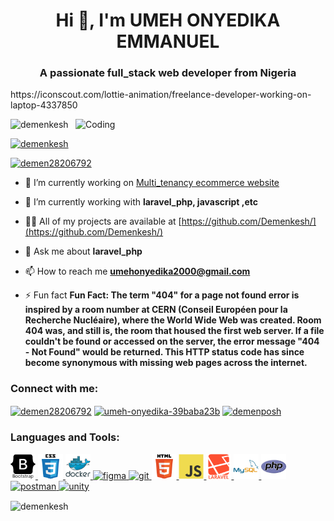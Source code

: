 <h1 align="center">Hi 👋, I'm UMEH ONYEDIKA EMMANUEL</h1>

<h3 align="center">A passionate full_stack web developer from Nigeria</h3>
https://iconscout.com/lottie-animation/freelance-developer-working-on-laptop-4337850


<p align="left"><img align="right" alt="Coding" width="400" src="https://iconscout.com/lottie-animation/freelance-developer-working-on-laptop-4337850" alt="demenkesh" /></p>

<p align="left"> <img src="https://komarev.com/ghpvc/?username=demenkesh&label=Profile%20views&color=0e75b6&style=flat" alt="demenkesh" /> </p>

<p align="left"> <a href="https://github.com/ryo-ma/github-profile-trophy"><img src="https://github-profile-trophy.vercel.app/?username=demenkesh" alt="demenkesh" /></a> </p>

<p align="left"> <a href="https://twitter.com/demen28206792" target="blank"><img src="https://img.shields.io/twitter/follow/demen28206792?logo=twitter&style=for-the-badge" alt="demen28206792" /></a> </p>

- 🔭 I’m currently working on [Multi_tenancy ecommerce website](https://megascrypto.com/)

- 🌱 I’m currently working with **laravel_php, javascript ,etc**

- 👨‍💻 All of my projects are available at [https://github.com/Demenkesh/](https://github.com/Demenkesh/)

- 💬 Ask me about **laravel_php**

- 📫 How to reach me **umehonyedika2000@gmail.com**

- ⚡ Fun fact **Fun Fact: The term "404" for a page not found error is inspired by a room number at CERN (Conseil Européen pour la Recherche Nucléaire), where the World Wide Web was created. Room 404 was, and still is, the room that housed the first web server. If a file couldn't be found or accessed on the server, the error message "404 - Not Found" would be returned. This HTTP status code has since become synonymous with missing web pages across the internet.**

<h3 align="left">Connect with me:</h3>
<p align="left">
<a href="https://twitter.com/demen28206792" target="blank"><img align="center" src="https://raw.githubusercontent.com/rahuldkjain/github-profile-readme-generator/master/src/images/icons/Social/twitter.svg" alt="demen28206792" height="30" width="40" /></a>
<a href="https://linkedin.com/in/umeh-onyedika-39baba23b" target="blank"><img align="center" src="https://raw.githubusercontent.com/rahuldkjain/github-profile-readme-generator/master/src/images/icons/Social/linked-in-alt.svg" alt="umeh-onyedika-39baba23b" height="30" width="40" /></a>
<a href="https://instagram.com/demenposh" target="blank"><img align="center" src="https://raw.githubusercontent.com/rahuldkjain/github-profile-readme-generator/master/src/images/icons/Social/instagram.svg" alt="demenposh" height="30" width="40" /></a>
</p>

<h3 align="left">Languages and Tools:</h3>
<p align="left"> <a href="https://getbootstrap.com" target="_blank" rel="noreferrer"> <img src="https://raw.githubusercontent.com/devicons/devicon/master/icons/bootstrap/bootstrap-plain-wordmark.svg" alt="bootstrap" width="40" height="40"/> </a> <a href="https://www.w3schools.com/css/" target="_blank" rel="noreferrer"> <img src="https://raw.githubusercontent.com/devicons/devicon/master/icons/css3/css3-original-wordmark.svg" alt="css3" width="40" height="40"/> </a> <a href="https://www.docker.com/" target="_blank" rel="noreferrer"> <img src="https://raw.githubusercontent.com/devicons/devicon/master/icons/docker/docker-original-wordmark.svg" alt="docker" width="40" height="40"/> </a> <a href="https://www.figma.com/" target="_blank" rel="noreferrer"> <img src="https://www.vectorlogo.zone/logos/figma/figma-icon.svg" alt="figma" width="40" height="40"/> </a> <a href="https://git-scm.com/" target="_blank" rel="noreferrer"> <img src="https://www.vectorlogo.zone/logos/git-scm/git-scm-icon.svg" alt="git" width="40" height="40"/> </a> <a href="https://www.w3.org/html/" target="_blank" rel="noreferrer"> <img src="https://raw.githubusercontent.com/devicons/devicon/master/icons/html5/html5-original-wordmark.svg" alt="html5" width="40" height="40"/> </a> <a href="https://developer.mozilla.org/en-US/docs/Web/JavaScript" target="_blank" rel="noreferrer"> <img src="https://raw.githubusercontent.com/devicons/devicon/master/icons/javascript/javascript-original.svg" alt="javascript" width="40" height="40"/> </a> <a href="https://laravel.com/" target="_blank" rel="noreferrer"> <img src="https://raw.githubusercontent.com/devicons/devicon/master/icons/laravel/laravel-plain-wordmark.svg" alt="laravel" width="40" height="40"/> </a> <a href="https://www.mysql.com/" target="_blank" rel="noreferrer"> <img src="https://raw.githubusercontent.com/devicons/devicon/master/icons/mysql/mysql-original-wordmark.svg" alt="mysql" width="40" height="40"/> </a> <a href="https://www.php.net" target="_blank" rel="noreferrer"> <img src="https://raw.githubusercontent.com/devicons/devicon/master/icons/php/php-original.svg" alt="php" width="40" height="40"/> </a> <a href="https://postman.com" target="_blank" rel="noreferrer"> <img src="https://www.vectorlogo.zone/logos/getpostman/getpostman-icon.svg" alt="postman" width="40" height="40"/> </a> <a href="https://unity.com/" target="_blank" rel="noreferrer"> <img src="https://www.vectorlogo.zone/logos/unity3d/unity3d-icon.svg" alt="unity" width="40" height="40"/> </a> </p>

<p><img align="center" src="https://github-readme-stats.vercel.app/api/top-langs?username=demenkesh&show_icons=true&locale=en&layout=compact" alt="demenkesh" /></p>
